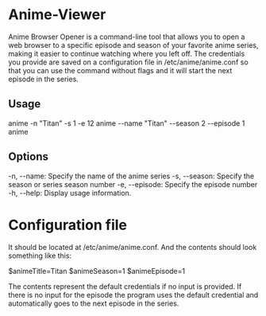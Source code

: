 # Anime-Viewer

Anime Browser Opener is a command-line tool that allows you to open a web browser to a specific episode and season of your favorite anime series, making it easier to continue watching where you left off. The credentials you provide are saved on a configuration file in /etc/anime/anime.conf so that you can use the command without flags and it will start the next episode in the series.

## Usage

anime -n "Titan" -s 1 -e 12
anime --name "Titan" --season 2 --episode 1
anime

## Options

-n, --name: Specify the name of the anime series
-s, --season: Specify the season or series season number
-e, --episode: Specify the episode number
-h, --help: Display usage information.

# Configuration file

It should be located at /etc/anime/anime.conf. And the contents should look something like this:

$animeTitle=Titan
$animeSeason=1
$animeEpisode=1

The contents represent the default credentials if no input is provided. If there is no input for the episode the program uses the default credential and automatically goes to the next episode in the series.
